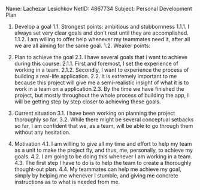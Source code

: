 Name: Lachezar Lesichkov
NetID: 4867734
Subject: Personal Development Plan

1) Develop a goal
	1.1. Strongest points: ambitious and stubbornness
		1.1.1. I always set very clear goals and don't rest until they are accomplished.
		1.1.2. I am willing to offer help whenever my teammates need it, after all we are all aiming for the same goal.
	1.2. Weaker points: 

2) Plan to achieve the goal
	2.1. I have several goals that i want to achieve during this course:
		2.1.1. First and foremost, I set the experience of working in a team.
		2.1.2. Secondly, I want to experience the process of building a real-life application.
	2.2. It is extremely important to me because this project will give me a semi-realistic insight of what it is to work in a team on a application
	2.3. By the time we have finished the project, but mostly throughout the whole process of building the app, I will be getting step by step closer to achieving these goals.
3) Current situation
	3.1. I have been working on planning the project thoroughly so far.
	3.2. While there might be several conceptual setbacks so far, I am confident that we, as a team, will be able to go through them without any hesitation.
4) Motivation
	4.1. I am willing to give all my time and effort to help my team as a unit to make the project fly, and thus, me, personally, to achieve my goals.
	4.2. I am going to be doing this whenever I am working in a team.
	4.3. The first step I have to do is to help the team to create a thoroughly thought-out plan.
	4.4. My teammates can help me achieve my goal, simply by helping me whenever I stumble, and giving me concrete instructions as to what is needed from me.
	